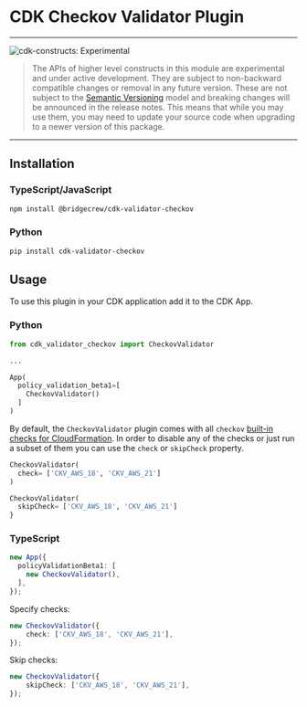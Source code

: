 # CDK Checkov Validator Plugin

<!--BEGIN STABILITY BANNER-->

---

![cdk-constructs: Experimental](https://img.shields.io/badge/cdk--constructs-experimental-important.svg?style=for-the-badge)

> The APIs of higher level constructs in this module are experimental and under active development.
> They are subject to non-backward compatible changes or removal in any future version. These are
> not subject to the [Semantic Versioning](https://semver.org/) model and breaking changes will be
> announced in the release notes. This means that while you may use them, you may need to update
> your source code when upgrading to a newer version of this package.
---

<!--END STABILITY BANNER-->

## Installation

### TypeScript/JavaScript

```bash
npm install @bridgecrew/cdk-validator-checkov
```

### Python

```bash
pip install cdk-validator-checkov
```

## Usage

To use this plugin in your CDK application add it to the CDK App.

### Python

```python
from cdk_validator_checkov import CheckovValidator

...

App(
  policy_validation_beta1=[
    CheckovValidator()
  ]
)
```

By default, the `CheckovValidator` plugin comes with all `checkov`
[built-in checks for CloudFormation](https://www.checkov.io/5.Policy%20Index/cloudformation.html).
In order to disable any of the checks or just run a subset of them you can use the `check` or `skipCheck` property.

```python
CheckovValidator(
  check= ['CKV_AWS_18', 'CKV_AWS_21']
)
```

```python
CheckovValidator(
  skipCheck= ['CKV_AWS_18', 'CKV_AWS_21']
}
```


### TypeScript

```ts
new App({
  policyValidationBeta1: [
    new CheckovValidator(),
  ],
});
```

Specify checks:

```ts
new CheckovValidator({
    check: ['CKV_AWS_18', 'CKV_AWS_21'],
});
```

Skip checks:

```ts
new CheckovValidator({
    skipCheck: ['CKV_AWS_18', 'CKV_AWS_21'],
});
```
